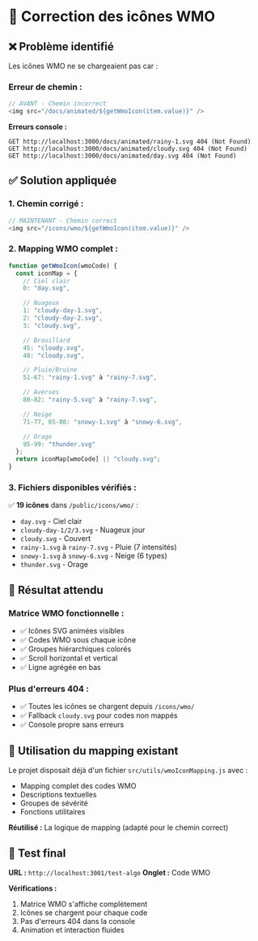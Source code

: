 # 🔧 Correction des icônes WMO

## ❌ **Problème identifié**

Les icônes WMO ne se chargeaient pas car :

### **Erreur de chemin :**

```javascript
// AVANT - Chemin incorrect
<img src="/docs/animated/${getWmoIcon(item.value)}" />
```

**Erreurs console :**

```
GET http://localhost:3000/docs/animated/rainy-1.svg 404 (Not Found)
GET http://localhost:3000/docs/animated/cloudy.svg 404 (Not Found)
GET http://localhost:3000/docs/animated/day.svg 404 (Not Found)
```

## ✅ **Solution appliquée**

### **1. Chemin corrigé :**

```javascript
// MAINTENANT - Chemin correct
<img src="/icons/wmo/${getWmoIcon(item.value)}" />
```

### **2. Mapping WMO complet :**

```javascript
function getWmoIcon(wmoCode) {
  const iconMap = {
    // Ciel clair
    0: "day.svg",

    // Nuageux
    1: "cloudy-day-1.svg",
    2: "cloudy-day-2.svg",
    3: "cloudy.svg",

    // Brouillard
    45: "cloudy.svg",
    48: "cloudy.svg",

    // Pluie/Bruine
    51-67: "rainy-1.svg" à "rainy-7.svg",

    // Averses
    80-82: "rainy-5.svg" à "rainy-7.svg",

    // Neige
    71-77, 85-86: "snowy-1.svg" à "snowy-6.svg",

    // Orage
    95-99: "thunder.svg"
  };
  return iconMap[wmoCode] || "cloudy.svg";
}
```

### **3. Fichiers disponibles vérifiés :**

✅ **19 icônes** dans `/public/icons/wmo/` :

- `day.svg` - Ciel clair
- `cloudy-day-1/2/3.svg` - Nuageux jour
- `cloudy.svg` - Couvert
- `rainy-1.svg` à `rainy-7.svg` - Pluie (7 intensités)
- `snowy-1.svg` à `snowy-6.svg` - Neige (6 types)
- `thunder.svg` - Orage

## 🎯 **Résultat attendu**

### **Matrice WMO fonctionnelle :**

- ✅ Icônes SVG animées visibles
- ✅ Codes WMO sous chaque icône
- ✅ Groupes hiérarchiques colorés
- ✅ Scroll horizontal et vertical
- ✅ Ligne agrégée en bas

### **Plus d'erreurs 404 :**

- ✅ Toutes les icônes se chargent depuis `/icons/wmo/`
- ✅ Fallback `cloudy.svg` pour codes non mappés
- ✅ Console propre sans erreurs

## 🧠 **Utilisation du mapping existant**

Le projet disposait déjà d'un fichier `src/utils/wmoIconMapping.js` avec :

- Mapping complet des codes WMO
- Descriptions textuelles
- Groupes de sévérité
- Fonctions utilitaires

**Réutilisé :** La logique de mapping (adapté pour le chemin correct)

## 🚀 **Test final**

**URL :** `http://localhost:3001/test-algo`
**Onglet :** Code WMO

**Vérifications :**

1. Matrice WMO s'affiche complètement
2. Icônes se chargent pour chaque code
3. Pas d'erreurs 404 dans la console
4. Animation et interaction fluides
